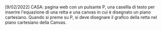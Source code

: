 [9/02/2022]
CASA: pagina web con un pulsante P, una casellla di testo per inserire l'equazione di una retta e una canvas in cui è disegnato un piano cartesiano. Quando si preme su P, si deve disegnare il grafico della retta nel piano cartesiano della Canvas.